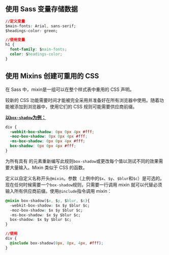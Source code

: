 ## **使用 Sass 变量存储数据**

```css
//定义变量
$main-fonts: Arial, sans-serif;
$headings-color: green;

//使用变量
h1 {
  font-family: $main-fonts;
  color: $headings-color;
}
```



## **使用 Mixins 创建可重用的 CSS**

在 Sass 中，mixin是一组可以在整个样式表中重用的 CSS 声明。

较新的 CSS 功能需要时间才能被完全采用并准备好在所有浏览器中使用。随着功能被添加到浏览器中，使用它们的 CSS 规则可能需要供应商前缀。

<u>**以`box-shadow`为例：**</u>

```css
div {
  -webkit-box-shadow: 0px 0px 4px #fff;
  -moz-box-shadow: 0px 0px 4px #fff;
  -ms-box-shadow: 0px 0px 4px #fff;
  box-shadow: 0px 0px 4px #fff;
}
```



为所有具有 的元素重新编写此规则`box-shadow`或更改每个值以测试不同的效果需要大量输入。Mixin 类似于 CSS 的函数。

定义以自定义名称开头`@mixin`。参数（上例中的`$x`、`$y`、`$blur`和`$c`）是可选的。现在任何时候需要一个`box-shadow`规则，只需要一行调用 mixin 就可以代替必须输入所有供应商前缀。使用`@include`指令调用 mixin：

```css
@mixin box-shadow($x, $y, $blur, $c){ 
  -webkit-box-shadow: $x $y $blur $c;
  -moz-box-shadow: $x $y $blur $c;
  -ms-box-shadow: $x $y $blur $c;
  box-shadow: $x $y $blur $c;
}
```

```css
//使用
div {
  @include box-shadow(0px, 0px, 4px, #fff);
}
```

